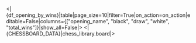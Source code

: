 <|{df_opening_by_wins}|table|page_size=10|filter=True|on_action=on_action|editable=False|columns={["opening_name", "black", "draw", "white", "total_wins"]}|show_all=False|>
<|{CHESSBOARD_DATA}|chess_library.board|>
